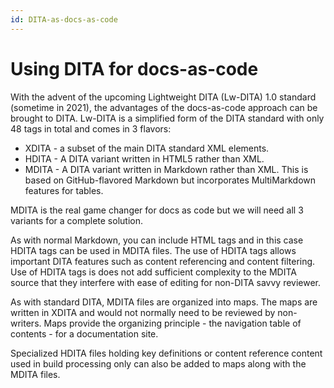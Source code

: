 ```yaml
---
id: DITA-as-docs-as-code
---
```


# Using DITA for docs-as-code

With the advent of the upcoming Lightweight DITA (Lw-DITA) 1.0 standard (sometime in 2021), the advantages of the docs-as-code approach can be brought to DITA. Lw-DITA is a simplified form of the DITA standard with only 48 tags in total and comes in 3 flavors:

- XDITA - a subset of the main DITA standard XML elements.
- HDITA - A DITA variant written in HTML5 rather than XML.
- MDITA - A DITA variant written in Markdown rather than XML. This is based on GitHub-flavored Markdown but incorporates MultiMarkdown features for tables.

MDITA is the real game changer for docs as code but we will need all 3 variants for a complete solution.

As with normal Markdown, you can include HTML tags and in this case HDITA tags can be used in MDITA files. The use of HDITA tags allows important DITA features such as content referencing and content filtering. Use of HDITA tags is does not add sufficient complexity to the MDITA source that they interfere with ease of editing for non-DITA savvy reviewer. 

As with standard DITA, MDITA files are organized into maps. The maps are written in XDITA and would not normally need to be reviewed by non-writers. Maps provide the organizing principle - the navigation table of contents - for a documentation site. 

Specialized HDITA files holding key definitions or content reference content used in build processing only can also be added to maps along with the MDITA files.
